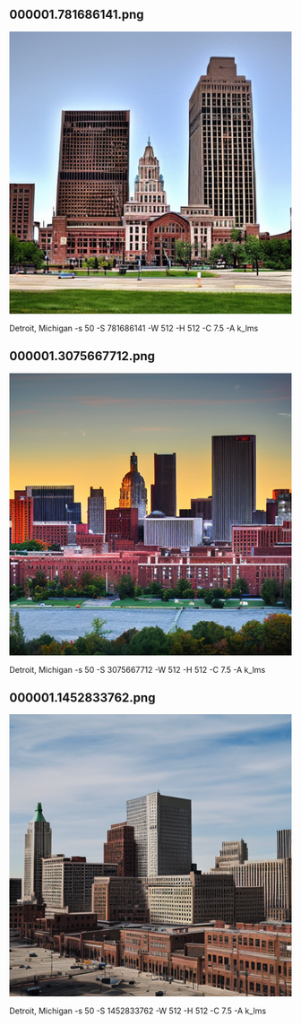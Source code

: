 ## 000001.781686141.png
![](000001.781686141.png)

Detroit, Michigan -s 50 -S 781686141 -W 512 -H 512 -C 7.5 -A k_lms
## 000001.3075667712.png
![](000001.3075667712.png)

Detroit, Michigan -s 50 -S 3075667712 -W 512 -H 512 -C 7.5 -A k_lms
## 000001.1452833762.png
![](000001.1452833762.png)

Detroit, Michigan -s 50 -S 1452833762 -W 512 -H 512 -C 7.5 -A k_lms
